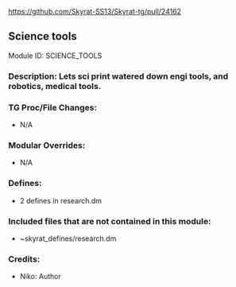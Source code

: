 <!-- This should be copy-pasted into the root of your module folder as readme.md -->

https://github.com/Skyrat-SS13/Skyrat-tg/pull/24162

## Science tools <!--Title of your addition.-->

Module ID: SCIENCE_TOOLS <!-- Uppercase, UNDERSCORE_CONNECTED name of your module, that you use to mark files. This is so people can case-sensitive search for your edits, if any. -->

### Description: Lets sci print watered down engi tools, and robotics, medical tools.

<!-- Here, try to describe what your PR does, what features it provides and any other directly useful information. -->

### TG Proc/File Changes:

- N/A
<!-- If you edited any core procs, you should list them here. You should specify the files and procs you changed.
E.g: 
- `code/modules/mob/living.dm`: `proc/overriden_proc`, `var/overriden_var`
-->

### Modular Overrides:

- N/A
<!-- If you added a new modular override (file or code-wise) for your module, you should list it here. Code files should specify what procs they changed, in case of multiple modules using the same file.
E.g: 
- `modular_nova/master_files/sound/my_cool_sound.ogg`
- `modular_nova/master_files/code/my_modular_override.dm`: `proc/overriden_proc`, `var/overriden_var`
-->

### Defines:

- 2 defines in research.dm
<!-- If you needed to add any defines, mention the files you added those defines in, along with the name of the defines. -->

### Included files that are not contained in this module:

- ~skyrat_defines/research.dm
<!-- Likewise, be it a non-modular file or a modular one that's not contained within the folder belonging to this specific module, it should be mentioned here. Good examples are icons or sounds that are used between multiple modules, or other such edge-cases. -->

### Credits:

- Niko: Author

<!-- Here go the credits to you, dear coder, and in case of collaborative work or ports, credits to the original source of the code. -->
